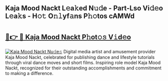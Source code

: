 ## Kaja Mood Nackt L𝚎a𝚔ed N𝚞𝚍e - Part-Lso Vi𝚍𝚎o L𝚎a𝚔s - H𝚘𝚝 O𝚗𝚕yf𝚊ns P𝚑𝚘tos cAMWd

# <h2><a href="http://kf6rmbz.oniu.top/?m=Kaja+Mood+Nackt">🔗👉 🔴 Kaja Mood Nackt P𝚑ot𝚘𝚜 V𝚒d𝚎o</a></h2>

[![Kaja Mood Nackt Nu𝚍e𝚜](https://i.imgur.com/0qMVB7G.gif)](http://kf6rmbz.oniu.top/?m=Kaja+Mood+Nackt)
Digital media artist and amusement provider Kaja Mood Nackt, celebrated for publishing dance and lifestyle tutorials through viral dance moves and short films. Inspiring role model Kaja Mood Nackt, recognized for their outstanding accomplishments and commitment to making a difference.  
